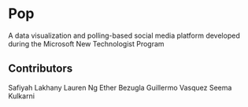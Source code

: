 # Pop

A data visualization and polling-based social media platform developed during the Microsoft New Technologist Program

## Contributors
Safiyah Lakhany
Lauren Ng
Ether Bezugla
Guillermo Vasquez
Seema Kulkarni
